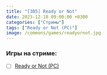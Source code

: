 ```yaml
---
title: "[305] Ready or Not"
date: 2023-12-18 09:00:00 +0300
categories: ["Стримы"]
tags: ["Ready or Not (PC)"]
image: /commons/games/readyornot.jpg
---
```


### Игры на стриме:
+ [ ] [Ready or Not (PC)](/tags/ready-or-not-pc)
